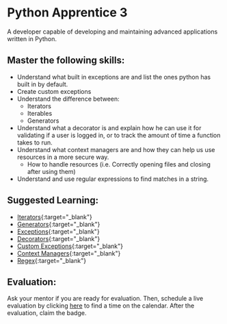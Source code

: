 # Python Apprentice 3

A developer capable of developing and maintaining advanced applications written in Python.

## Master the following skills:

- Understand what built in exceptions are and list the ones python has built in by default.
- Create custom exceptions
- Understand the difference between:
  - Iterators
  - Iterables
  - Generators
- Understand what a decorator is and explain how he can use it for validating if a user is logged in, or to track the amount of time a function takes to run.
- Understand what context managers are and how they can help us use resources in a more secure way.
  - How to handle resources (i.e. Correctly opening files and closing after using them)
- Understand and use regular expressions to find matches in a string.

## Suggested Learning:

- [Iterators](https://www.programiz.com/python-programming/iterator){:target="\_blank"}
- [Generators](https://www.programiz.com/python-programming/generator){:target="\_blank"}
- [Exceptions](https://www.programiz.com/python-programming/exceptions){:target="\_blank"}
- [Decorators](https://www.programiz.com/python-programming/decorator){:target="\_blank"}
- [Custom Exceptions](https://www.programiz.com/python-programming/user-defined-exception){:target="\_blank"}
- [Context Managers](https://dbader.org/blog/python-context-managers-and-with-statement){:target="\_blank"}
- [Regex](https://www.programiz.com/python-programming/regex){:target="\_blank"}

## Evaluation:

Ask your mentor if you are ready for evaluation. Then, schedule a live evaluation by clicking [here](https://api.logro.io/widget/appointment/codex-evals/full-stack) to find a time on the calendar. After the evaluation, claim the badge.
